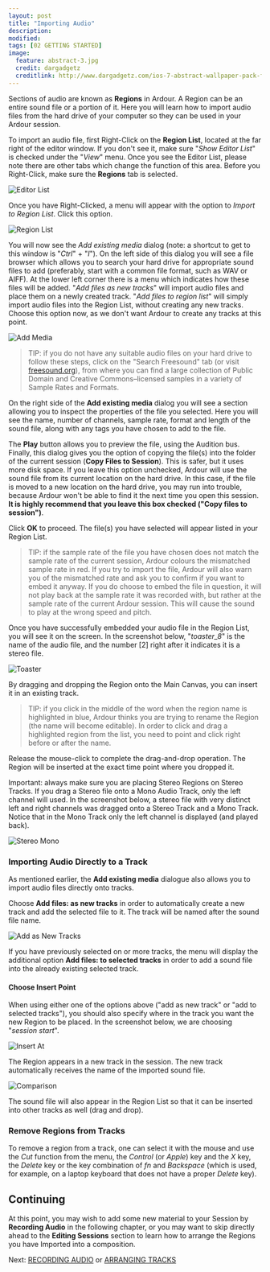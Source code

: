 ```yaml
---
layout: post
title: "Importing Audio"
description:
modified: 
tags: [02 GETTING STARTED]
image:
  feature: abstract-3.jpg
  credit: dargadgetz
  creditlink: http://www.dargadgetz.com/ios-7-abstract-wallpaper-pack-for-iphone-5-and-ipod-touch-retina/
---
```


Sections of audio are known as **Regions** in Ardour. A Region can be an
entire sound file or a portion of it. Here you will learn how to import
audio files from the hard drive of your computer so they can be used in
your Ardour session.

To import an audio file, first Right-Click on the **Region List**,
located at the far right of the editor window. If you don't see it, make
sure "*Show Editor List*" is checked under the "*View*" menu. Once you
see the Editor List, please note there are other tabs which change the
function of this area. Before you Right-Click, make sure the **Regions**
tab is selected.

![Editor List](../images/Ardour3_RegionList_EditorList.png) 

Once you have Right-Clicked, a menu will appear with the option to
*Import to Region List*. Click this option.

![Region List](../images/Ardour_Import_To_Region_List.png) 

You will now see the *Add existing media* dialog (note: a shortcut to
get to this window is "*Ctrl*" + "*I*"). On the left side of this dialog
you will see a file browser which allows you to search your hard drive
for appropriate sound files to add (preferably, start with a common file
format, such as WAV or AIFF). At the lower left corner there is a menu
which indicates how these files will be added. "*Add files as new
tracks*" will import audio files and place them on a newly created
track. "*Add files to region list*" will simply import audio files into
the Region List, without creating any new tracks. Choose this option
now, as we don't want Ardour to create any tracks at this point.

![Add Media](../images/Ardour3_Add_Existing_Media.png) 

> TIP: if you do not have any suitable audio files on your hard drive to
follow these steps, click on the "Search Freesound" tab (or visit
[freesound.org](http://www.freesound.org/)), from where you can find a
large collection of Public Domain and Creative Commons–licensed samples in a variety of
Sample Rates and Formats.

On the right side of the **Add existing media** dialog you will see a
section allowing you to inspect the properties of the file you selected.
Here you will see the name, number of channels, sample rate, format and
length of the sound file, along with any tags you have chosen to add to
the file.

The **Play** button allows you to preview the file, using the Audition
bus. Finally, this dialog gives you the option of copying the file(s)
into the folder of the current session (**Copy Files to Session**). This
is safer, but it uses more disk space. If you leave this option
unchecked, Ardour will use the sound file from its current location on
the hard drive. In this case, if the file is moved to a new location on
the hard drive, you may run into trouble, because Ardour won't be able
to find it the next time you open this session. **It is highly recommend
that you leave this box checked ("Copy files to session")**. 

Click **OK** to proceed. The file(s) you have selected will appear
listed in your Region List.

> TIP: if the sample rate of the file you have chosen does not match the
sample rate of the current session, Ardour colours the mismatched sample
rate in red. If you try to import the file, Ardour will also warn you of
the mismatched rate and ask you to confirm if you want to embed it
anyway. If you do choose to embed the file in question, it will not play
back at the sample rate it was recorded with, but rather at the sample
rate of the current Ardour session. This will cause the sound to play at
the wrong speed and pitch.

Once you have successfully embedded your audio file in the Region List,
you will see it on the screen. In the screenshot below, "*toaster\_8*"
is the name of the audio file, and the number \[2\] right after it
indicates it is a stereo file. 

![Toaster](../images/Ardour3_RegionListToaster.png) 

By dragging and dropping the Region onto the Main Canvas, you can insert
it in an existing track.

> TIP: if you click in the middle of the
word when the region name is highlighted in blue, Ardour thinks you are trying to rename the Region (the name will
become editable). In order to click and drag a highlighted region from the list, you need to point and
click right before or after the name. 

Release the mouse-click to complete the drag-and-drop operation. The
Region will be inserted at the exact time point where you dropped it.

Important: always make sure you are placing Stereo Regions on Stereo
Tracks. If you drag a Stereo file onto a Mono Audio Track, only the left
channel will used. In the screenshot below, a stereo file with very
distinct left and right channels was dragged onto a Stereo Track and a
Mono Track. Notice that in the Mono Track only the left channel is
displayed (and played back).  

![Stereo Mono](../images/Ardour3_StereoMonoComparison.png) 


### Importing Audio Directly to a Track

As mentioned earlier, the **Add existing media** dialogue also allows you
to import audio files directly onto tracks.

Choose **Add files: as new tracks** in order to automatically create
a new track and add the selected file to it. The track will be named
after the sound file name. 

![Add as New Tracks](../images/Ardour3_Add_As_New_Track.png) 

If you have previously selected on or more tracks, the menu will display the
additional option **Add files: to selected tracks** in order to add a sound
file into the already existing selected track. 

#### Choose Insert Point

When using either one of the options above ("add as new track" or "add to selected tracks"),
you should also specify where in the track you want the
new Region to be placed. In the screenshot below, we are choosing
"*session start*".

![Insert At](../images/Ardour3_Insert_At.png) 

The Region appears in a new track in the session. The new track
automatically receives the name of the imported sound file.

![Comparison](../images/Ardour3_StereoLRComparison.png) 

The sound file will also appear in the Region List so that it can be
inserted into other tracks as well (drag and drop).

### Remove Regions from Tracks

To remove a region from a track, one can select it with the mouse and
use the *Cut* function from the menu, the *Control* (or *Apple*) key and
the *X* key, the *Delete* key or the key combination of *fn* and
*Backspace* (which is used, for example, on a laptop keyboard that does
not have a proper *Delete* key).

Continuing
----------

At this point, you may wish to add some new material to your Session by
**Recording Audio** in the following chapter, or you may want to skip
directly ahead to the **Editing Sessions** section to learn how to
arrange the Regions you have Imported into a composition.

Next: [RECORDING AUDIO](/recording-audio) or [ARRANGING TRACKS](/arranging-tracks)
